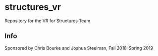 # structures_vr
Repository for the VR for Structures Team

## Info

Sponsored by Chris Bourke and Joshua Steelman, Fall 2018-Spring 2019